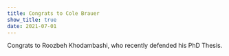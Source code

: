 ```yaml
---
title: Congrats to Cole Brauer
show_title: true
date: 2021-07-01
---
```


Congrats to Roozbeh Khodambashi, who recently defended his PhD Thesis.  
